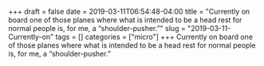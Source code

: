 +++draft = falsedate = 2019-03-11T06:54:48-04:00title = "Currently on board one of those planes where what is intended to be a head rest for normal people is, for me, a “shoulder-pusher.”"slug = "2019-03-11-Currently-on"tags = []categories = ["micro"]+++Currently on board one of those planes where what is intended to be a head rest for normal people is, for me, a “shoulder-pusher.”